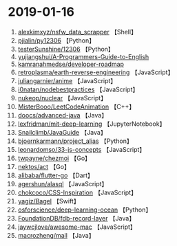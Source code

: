 # 2019-01-16

1. [alexkimxyz/nsfw_data_scrapper](https://github.com/alexkimxyz/nsfw_data_scrapper) 【Shell】
2. [pjialin/py12306](https://github.com/pjialin/py12306) 【Python】
3. [testerSunshine/12306](https://github.com/testerSunshine/12306) 【Python】
4. [yujiangshui/A-Programmers-Guide-to-English](https://github.com/yujiangshui/A-Programmers-Guide-to-English) 
5. [kamranahmedse/developer-roadmap](https://github.com/kamranahmedse/developer-roadmap) 
6. [retroplasma/earth-reverse-engineering](https://github.com/retroplasma/earth-reverse-engineering) 【JavaScript】
7. [juliangarnier/anime](https://github.com/juliangarnier/anime) 【JavaScript】
8. [i0natan/nodebestpractices](https://github.com/i0natan/nodebestpractices) 【JavaScript】
9. [nukeop/nuclear](https://github.com/nukeop/nuclear) 【JavaScript】
10. [MisterBooo/LeetCodeAnimation](https://github.com/MisterBooo/LeetCodeAnimation) 【C++】
11. [doocs/advanced-java](https://github.com/doocs/advanced-java) 【Java】
12. [lexfridman/mit-deep-learning](https://github.com/lexfridman/mit-deep-learning) 【JupyterNotebook】
13. [Snailclimb/JavaGuide](https://github.com/Snailclimb/JavaGuide) 【Java】
14. [bjoernkarmann/project_alias](https://github.com/bjoernkarmann/project_alias) 【Python】
15. [leonardomso/33-js-concepts](https://github.com/leonardomso/33-js-concepts) 【JavaScript】
16. [twpayne/chezmoi](https://github.com/twpayne/chezmoi) 【Go】
17. [nektos/act](https://github.com/nektos/act) 【Go】
18. [alibaba/flutter-go](https://github.com/alibaba/flutter-go) 【Dart】
19. [agershun/alasql](https://github.com/agershun/alasql) 【JavaScript】
20. [chokcoco/CSS-Inspiration](https://github.com/chokcoco/CSS-Inspiration) 【JavaScript】
21. [yagiz/Bagel](https://github.com/yagiz/Bagel) 【Swift】
22. [osforscience/deep-learning-ocean](https://github.com/osforscience/deep-learning-ocean) 【Python】
23. [FoundationDB/fdb-record-layer](https://github.com/FoundationDB/fdb-record-layer) 【Java】
24. [jaywcjlove/awesome-mac](https://github.com/jaywcjlove/awesome-mac) 【JavaScript】
25. [macrozheng/mall](https://github.com/macrozheng/mall) 【Java】
